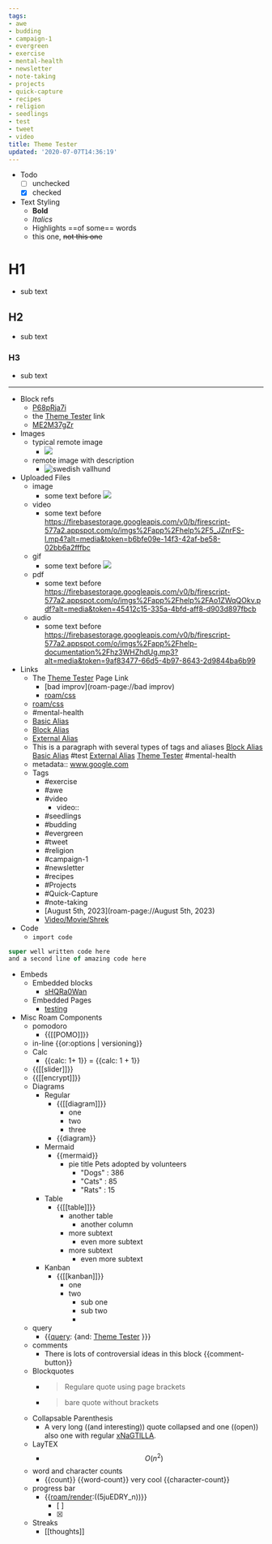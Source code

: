 ```yaml
---
tags:
- awe
- budding
- campaign-1
- evergreen
- exercise
- mental-health
- newsletter
- note-taking
- projects
- quick-capture
- recipes
- religion
- seedlings
- test
- tweet
- video
title: Theme Tester
updated: '2020-07-07T14:36:19'
---
```


- Todo
    - [ ]  unchecked
    - [x]  checked
- Text Styling
    - **Bold**
    - *Italics*
    - Highlights ==of some== words
    - this one, ~~not this one~~
# H1
- sub text
## H2
- sub text
### H3
- sub text
---
- Block refs
    - [P68pRja7i](<./Theme Tester.md>)
    - the [Theme Tester](<./Theme Tester.md>) link
    - [ME2M37gZr](<./Theme Tester.md>)
- Images 
    - typical remote image
        - ![](https://i.imgur.com/SEr4dkd.jpg)
    - remote image with description
        - ![swedish vallhund](https://i.imgur.com/SEr4dkd.jpg)
- Uploaded Files
    - image
        - some text before ![](https://firebasestorage.googleapis.com/v0/b/firescript-577a2.appspot.com/o/imgs%2Fapp%2Fhelp%2FywRWXjCVNW.png?alt=media&token=630eaa4f-819e-433c-96ba-a0735c5cdb51)
    - video
        - some text before <https://firebasestorage.googleapis.com/v0/b/firescript-577a2.appspot.com/o/imgs%2Fapp%2Fhelp%2F5_JZnrFS-l.mp4?alt=media&token=b6bfe09e-14f3-42af-be58-02bb6a2fffbc>
    - gif
        - some text before ![](https://firebasestorage.googleapis.com/v0/b/firescript-577a2.appspot.com/o/imgs%2Fapp%2Fhelp%2FCGJbyfjuGM.gif?alt=media&token=8bcd4699-2548-43b1-844c-dc91d675ae9f)
    - pdf
        - some text before <https://firebasestorage.googleapis.com/v0/b/firescript-577a2.appspot.com/o/imgs%2Fapp%2Fhelp%2FAo1ZWqQOkv.pdf?alt=media&token=45412c15-335a-4bfd-aff8-d903d897fbcb>
    - audio
        - some text before <https://firebasestorage.googleapis.com/v0/b/firescript-577a2.appspot.com/o/imgs%2Fapp%2Fhelp-documentation%2Fhz3WHZhdUg.mp3?alt=media&token=9af83477-66d5-4b97-8643-2d9844ba6b99>
- Links
    - The [Theme Tester](<./Theme Tester.md>) Page Link
        - [bad improv](roam-page://bad improv)
        - [roam/css](roam-page://roam/css)
    - [roam/css](roam-page://roam/css)
    - #mental-health
    - [Basic Alias](<./Theme Tester.md>)
    - [Block Alias](<./Theme Tester.md>)
    - [External Alias](https://www.usgbc.org/education/sessions/day-1-study-plan-10411494)
    - This is a paragraph with several types of tags and aliases [Block Alias](<./Theme Tester.md>) [Basic Alias](<./Theme Tester.md>) #test [External Alias](https://www.usgbc.org/education/sessions/day-1-study-plan-10411494) [Theme Tester](<./Theme Tester.md>) #mental-health
    - metadata:: www.google.com
    - Tags
        - #exercise
        - #awe
        - #video
            - video::
        - #seedlings
        - #budding
        - #evergreen
        - #tweet
        - #religion
        - #campaign-1
        - #newsletter
        - #recipes 
        - #Projects
        - #Quick-Capture
        - #note-taking
        - [August 5th, 2023](roam-page://August 5th, 2023)
        - [Video/Movie/Shrek](roam-page://Video/Movie/Shrek)
- Code
    - `import code`
```javascript
super well written code here
and a second line of amazing code here
```
- Embeds
    - Embedded blocks
        - [sHQRa0Wan](roam-block://sHQRa0Wan)
    - Embedded Pages
        - [testing](roam-page://testing)
- Misc Roam Components
    - pomodoro
        - {{[[POMO]]}}
    - in-line  {{or:options | versioning}}
    - Calc
        - {{calc: 1+ 1}} = {{calc: 1 + 1}}
    - {{[[slider]]}}
    - {{[[encrypt]]}}
    - Diagrams
        - Regular
            - {{[[diagram]]}}
                - one
                - two 
                - three
            - {{diagram}}
        - Mermaid
            - {{mermaid}}
                - pie title Pets adopted by volunteers
                    - "Dogs" : 386
                    - "Cats" : 85
                    - "Rats" : 15					
        - Table
            - {{[[table]]}}
                - another table
                    - another column
                - more subtext
                    - even more subtext
                - more subtext
                    - even more subtext
        - Kanban
            - {{[[kanban]]}}
                - one
                - two
                    - sub one
                    - sub two
                    - 
    - query
        - {{[query](roam-page://query): {and: [Theme Tester](<./Theme Tester.md>) }}}
    - comments
        - There is lots of controversial ideas in this block {{comment-button}}
    - Blockquotes
        - > Regulare quote using page brackets
        - > bare quote without brackets
    - Collapsable Parenthesis 
        - A very long ((and interesting)) quote collapsed and one ((open)) also one with regular [xNaGTlLLA](<./Theme Tester.md>).
    - LayTEX
        - $$O(n^2)$$
    - word and character counts
        - {{count}} {{word-count}} very cool  {{character-count}}
    - progress bar
        - {{[roam/render](roam-page://roam/render):((5juEDRY_n))}}
            - [ ] 
            - [x] 
    - Streaks
        - [[thoughts]]